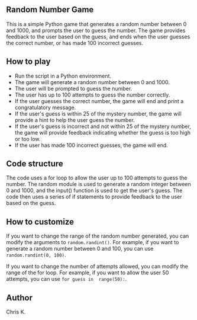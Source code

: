 ## Random Number Game
This is a simple Python game that generates a random number between 0 and 1000, and prompts the user to guess the number. The game provides feedback to the user based on the guess, and ends when the user guesses the correct number, or has made 100 incorrect guesses.

## How to play
* Run the script in a Python environment.
* The game will generate a random number between 0 and 1000.
* The user will be prompted to guess the number.
* The user has up to 100 attempts to guess the number correctly.
* If the user guesses the correct number, the game will end and print a congratulatory message.
* If the user's guess is within 25 of the mystery number, the game will provide a hint to help the user guess the number.
* If the user's guess is incorrect and not within 25 of the mystery number, the game will provide feedback indicating whether the guess is too high or too low.
* If the user has made 100 incorrect guesses, the game will end.
## Code structure
The code uses a for loop to allow the user up to 100 attempts to guess the number. The random module is used to generate a random integer between 0 and 1000, and the input() function is used to get the user's guess. The code then uses a series of if statements to provide feedback to the user based on the guess.

## How to customize
If you want to change the range of the random 
number generated, you can modify the arguments
to `random.randint()`. For example, if you want 
to generate a random number between 0 and 100,
you can use `random.randint(0, 100)`.

If you want to change the number of attempts
allowed, you can modify the range of the for
loop. For example, if you want to allow the 
user 50 attempts, you can use `for guess in 
range(50):`.

## Author
Chris K.
